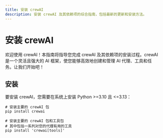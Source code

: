 ```yaml
---
title: 安装 crewAI
description: 安装 crewAI 及其依赖项的综合指南，包括最新的更新和安装方法。
---
```


# 安装 crewAI

欢迎使用 crewAI！本指南将指导您完成 crewAI 及其依赖项的安装过程。crewAI 是一个灵活且强大的 AI 框架，使您能够高效地创建和管理 AI 代理、工具和任务。让我们开始吧！

## 安装

要安装 crewAI，您需要在系统上安装 Python >=3.10 且 <=3.13：

```shell
# 安装主要的 crewAI 包
pip install crewai

# 安装主要的 crewAI 包和工具包
# 其中包括一系列对您的代理有用的工具
pip install 'crewai[tools]'
```
